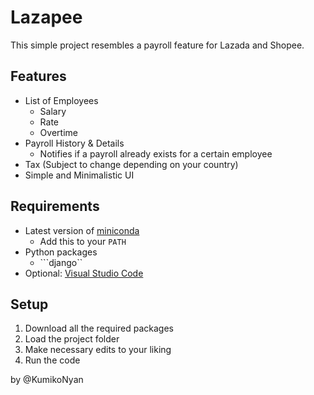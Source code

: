 # Lazapee

This simple project resembles a payroll feature for Lazada and Shopee.

## Features
- List of Employees
  - Salary
  - Rate
  - Overtime
- Payroll History & Details
  - Notifies if a payroll already exists for a certain employee
- Tax (Subject to change depending on your country)
- Simple and Minimalistic UI

## Requirements
- Latest version of [miniconda](https://docs.conda.io/en/latest/miniconda.html)
  - Add this to your ```PATH```
- Python packages
  - ```django``
- Optional: [Visual Studio Code](https://code.visualstudio.com/download)

## Setup
1. Download all the required packages
2. Load the project folder
3. Make necessary edits to your liking
4. Run the code

by @KumikoNyan

